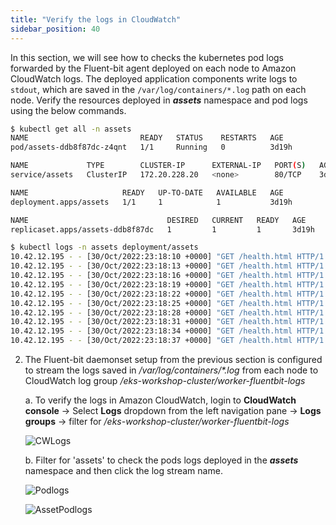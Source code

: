 ```yaml
---
title: "Verify the logs in CloudWatch"
sidebar_position: 40
---
```


In this section, we will see how to checks the kubernetes pod logs forwarded by the Fluent-bit agent deployed on each node to Amazon CloudWatch logs. The deployed application components write logs to `stdout`, which are saved in the `/var/log/containers/*.log` path on each node. Verify the resources deployed in **_assets_** namespace and pod logs using the below commands.

```bash
$ kubectl get all -n assets
NAME                         READY   STATUS    RESTARTS   AGE
pod/assets-ddb8f87dc-z4qnt   1/1     Running   0          3d19h

NAME             TYPE        CLUSTER-IP      EXTERNAL-IP   PORT(S)   AGE
service/assets   ClusterIP   172.20.228.20   <none>        80/TCP    3d19h

NAME                     READY   UP-TO-DATE   AVAILABLE   AGE
deployment.apps/assets   1/1     1            1           3d19h

NAME                               DESIRED   CURRENT   READY   AGE
replicaset.apps/assets-ddb8f87dc   1         1         1       3d19h
```

```bash
$ kubectl logs -n assets deployment/assets 
10.42.12.195 - - [30/Oct/2022:23:18:10 +0000] "GET /health.html HTTP/1.1" 200 2 "-" "kube-probe/1.23+" "-"
10.42.12.195 - - [30/Oct/2022:23:18:13 +0000] "GET /health.html HTTP/1.1" 200 2 "-" "kube-probe/1.23+" "-"
10.42.12.195 - - [30/Oct/2022:23:18:16 +0000] "GET /health.html HTTP/1.1" 200 2 "-" "kube-probe/1.23+" "-"
10.42.12.195 - - [30/Oct/2022:23:18:19 +0000] "GET /health.html HTTP/1.1" 200 2 "-" "kube-probe/1.23+" "-"
10.42.12.195 - - [30/Oct/2022:23:18:22 +0000] "GET /health.html HTTP/1.1" 200 2 "-" "kube-probe/1.23+" "-"
10.42.12.195 - - [30/Oct/2022:23:18:25 +0000] "GET /health.html HTTP/1.1" 200 2 "-" "kube-probe/1.23+" "-"
10.42.12.195 - - [30/Oct/2022:23:18:28 +0000] "GET /health.html HTTP/1.1" 200 2 "-" "kube-probe/1.23+" "-"
10.42.12.195 - - [30/Oct/2022:23:18:31 +0000] "GET /health.html HTTP/1.1" 200 2 "-" "kube-probe/1.23+" "-"
10.42.12.195 - - [30/Oct/2022:23:18:34 +0000] "GET /health.html HTTP/1.1" 200 2 "-" "kube-probe/1.23+" "-"
10.42.12.195 - - [30/Oct/2022:23:18:37 +0000] "GET /health.html HTTP/1.1" 200 2 "-" "kube-probe/1.23+" "-"
```

2. The Fluent-bit daemonset setup from the previous section is configured to stream the logs saved in _/var/log/containers/*.log_ from each node to CloudWatch log group _/eks-workshop-cluster/worker-fluentbit-logs_

    a. To verify the logs in Amazon CloudWatch, login to **CloudWatch console** -> Select **Logs** dropdown from the left navigation pane -> **Logs groups** -> filter for _/eks-workshop-cluster/worker-fluentbit-logs_

    ![CWLogs](/img/observability-logging/logging-cw-console.png)

    b. Filter for 'assets' to check the pods logs deployed in the **_assets_** namespace and then click the log stream name.

    ![Podlogs](/img/observability-logging/logging-cw-pod-logs.png)

    ![AssetPodlogs](/img/observability-logging/logging-cw-asset-pod-logs.png)



